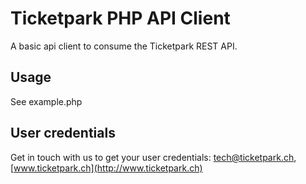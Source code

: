 # Ticketpark PHP API Client

A basic api client to consume the Ticketpark REST API.

## Usage
See example.php

## User credentials
Get in touch with us to get your user credentials:
[tech@ticketpark.ch](mailto:tech@ticketpark.ch), [www.ticketpark.ch](http://www.ticketpark.ch)